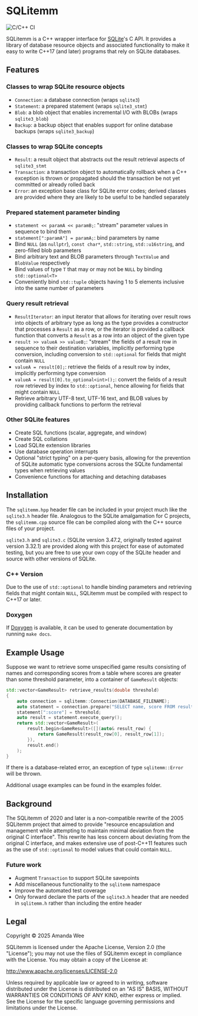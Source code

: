 SQLitemm
========
![C/C++ CI](https://github.com/amanda-wee/sqlitemm/workflows/C/C++%20CI/badge.svg)

SQLitemm is a C++ wrapper interface for [SQLite](https://www.sqlite.org/)'s C API. It provides a library of database resource objects and associated functionality to make it easy to write C++17 (and later) programs that rely on SQLite databases.

Features
--------
### Classes to wrap SQLite resource objects
* `Connection`: a database connection (wraps `sqlite3`)
* `Statement`: a prepared statement (wraps `sqlite3_stmt`)
* `Blob`: a blob object that enables incremental I/O with BLOBs (wraps `sqlite3_blob`)
* `Backup`: a backup object that enables support for online database backups (wraps `sqlite3_backup`)

### Classes to wrap SQLite concepts
* `Result`: a result object that abstracts out the result retrieval aspects of `sqlite3_stmt`
* `Transaction`: a transaction object to automatically rollback when a C++ exception is thrown or propagated should the transaction be not yet committed or already rolled back
* `Error`: an exception base class for SQLite error codes; derived classes are provided where they are likely to be useful to be handled separately

### Prepared statement parameter binding
* `statement << paramA << paramB;`: "stream" parameter values in sequence to bind them
* `statement[":paramA"] = paramA;`: bind parameters by name
* Bind `NULL` (as `nullptr`), `const char*`, `std::string`, `std::u16string`, and zero-filled blob parameters
* Bind arbitrary text and BLOB parameters through `TextValue` and `BlobValue` respectively
* Bind values of type `T` that may or may not be `NULL` by binding `std::optional<T>`
* Conveniently bind `std::tuple` objects having 1 to 5 elements inclusive into the same number of parameters

### Query result retrieval
* `ResultIterator`: an input iterator that allows for iterating over result rows into objects of arbitrary type as long as the type provides a constructor that processes a `Result` as a row, or the iterator is provided a callback function that converts a `Result` as a row into an object of the given type
* `result >> valueA >> valueB;`: "stream" the fields of a result row in sequence to their destination variables, implicitly performing type conversion, including conversion to `std::optional` for fields that might contain `NULL`
* `valueA = result[0];`: retrieve the fields of a result row by index, implicitly performing type conversion
* `valueA = result[0].to_optional<int>();`: convert the fields of a result row retrieved by index to `std::optional`, hence allowing for fields that might contain `NULL`
* Retrieve arbitrary UTF-8 text, UTF-16 text, and BLOB values by providing callback functions to perform the retrieval

### Other SQLite features
* Create SQL functions (scalar, aggregate, and window)
* Create SQL collations
* Load SQLite extension libraries
* Use database operation interrupts
* Optional "strict typing" on a per-query basis, allowing for the prevention of SQLite automatic type conversions across the SQLite fundamental types when retrieving values
* Convenience functions for attaching and detaching databases

Installation
------------
The `sqlitemm.hpp` header file can be included in your project much like the `sqlite3.h` header file. Analogous to the SQLite amalgamation for C projects, the `sqlitemm.cpp` source file can be compiled along with the C++ source files of your project.

`sqlite3.h` and `sqlite3.c` (SQLite version 3.47.2, originally tested against version 3.32.1) are provided along with this project for ease of automated testing, but you are free to use your own copy of the SQLite header and source with other versions of SQLite.

### C++ Version
Due to the use of `std::optional` to handle binding parameters and retrieving fields that might contain `NULL`, SQLitemm must be compiled with respect to C++17 or later.

### Doxygen
If [Doxygen](https://www.doxygen.nl/) is available, it can be used to generate documentation by running `make docs`.

Example Usage
-------------
Suppose we want to retrieve some unspecified game results consisting of names and corresponding scores from a table where scores are greater than some threshold parameter, into a container of `GameResult` objects:
```cpp
std::vector<GameResult> retrieve_results(double threshold)
{
    auto connection = sqlitemm::Connection(DATABASE_FILENAME);
    auto statement = connection.prepare("SELECT name, score FROM result WHERE score > :score");
    statement[":score"] = threshold;
    auto result = statement.execute_query();
    return std::vector<GameResult>(
        result.begin<GameResult>([](auto& result_row) {
            return GameResult(result_row[0], result_row[1]);
        }),
        result.end()
    );
}
```
If there is a database-related error, an exception of type `sqlitemm::Error` will be thrown.

Additional usage examples can be found in the examples folder.

Background
----------
The SQLitemm of 2020 and later is a non-compatible rewrite of the 2005 SQLitemm project that aimed to provide "resource encapsulation and management while attempting to maintain minimal deviation from the original C interface". This rewrite has less concern about deviating from the original C interface, and makes extensive use of post-C++11 features such as the use of `std::optional` to model values that could contain `NULL`.

### Future work
* Augment `Transaction` to support SQLite savepoints
* Add miscellaneous functionality to the `sqlitemm` namespace
* Improve the automated test coverage
* Only forward declare the parts of the `sqlite3.h` header that are needed in `sqlitemm.h` rather than including the entire header

Legal
-----
Copyright &copy; 2025 Amanda Wee

SQLitemm is licensed under the Apache License, Version 2.0 (the "License"); you may not use the files of SQLitemm except in compliance with the License. You may obtain a copy of the License at:

http://www.apache.org/licenses/LICENSE-2.0

Unless required by applicable law or agreed to in writing, software distributed under the License is distributed on an "AS IS" BASIS, WITHOUT WARRANTIES OR CONDITIONS OF ANY KIND, either express or implied. See the License for the specific language governing permissions and limitations under the License.
